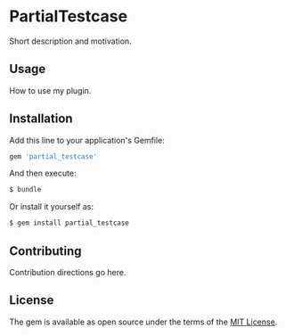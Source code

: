 # PartialTestcase
Short description and motivation.

## Usage
How to use my plugin.

## Installation
Add this line to your application's Gemfile:

```ruby
gem 'partial_testcase'
```

And then execute:
```bash
$ bundle
```

Or install it yourself as:
```bash
$ gem install partial_testcase
```

## Contributing
Contribution directions go here.

## License
The gem is available as open source under the terms of the [MIT License](http://opensource.org/licenses/MIT).
